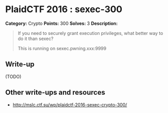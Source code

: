 # PlaidCTF 2016 : sexec-300

**Category:** Crypto
**Points:** 300
**Solves:** 3
**Description:**

> If you need to securely grant execution privileges, what better way to do it than sexec? 
> 
> 
> This is running on sexec.pwning.xxx:9999

## Write-up

(TODO)

## Other write-ups and resources

* http://mslc.ctf.su/wp/plaidctf-2016-sexec-crypto-300/
